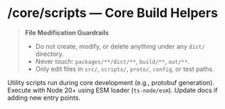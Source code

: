 # /core/scripts — Core Build Helpers
> **File Modification Guardrails**
> - Do not create, modify, or delete anything under any `dist/` directory.
> - Never touch: `packages/**/dist/**`, `build/**`, `out/**`.
> - Only edit files in `src/`, `scripts/`, `proto/`, `config`, or test paths.


Utility scripts run during core development (e.g., protobuf generation). Execute
with Node 20+ using ESM loader (`ts-node/esm`). Update docs if adding new entry
points.
